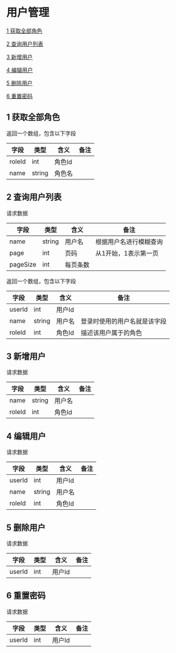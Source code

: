# 用户管理
[1  获取全部角色](#user-content-1--获取全部角色)

[2  查询用户列表](#user-content-2--查询用户列表)

[3  新增用户](#user-content-3--新增用户)

[4  编辑用户](#user-content-4--编辑用户)

[5  删除用户](#user-content-5--删除用户)

[6  重置密码](#user-content-6--重置密码)



##  1  获取全部角色

返回一个数组，包含以下字段

| 字段     | 类型     | 含义   | 备注   |
| ------ | ------ | ---- | ---- |
| roleId | int    | 角色Id |      |
| name   | string | 角色名  |      |



##  2  查询用户列表

请求数据

| 字段       | 类型     | 含义   | 备注          |
| -------- | ------ | ---- | ----------- |
| name     | string | 用户名  | 根据用户名进行模糊查询 |
| page     | int    | 页码   | 从1开始，1表示第一页 |
| pageSize | int    | 每页条数 |             |

返回一个数组，包含以下字段

| 字段     | 类型     | 含义   | 备注             |
| ------ | ------ | ---- | -------------- |
| userId | int    | 用户Id |                |
| name   | string | 用户名  | 登录时使用的用户名就是该字段 |
| roleId | int    | 角色Id | 描述该用户属于的角色     |



##  3  新增用户

请求数据

| 字段     | 类型     | 含义   | 备注   |
| ------ | ------ | ---- | ---- |
| name   | string | 用户名  |      |
| roleId | int    | 角色Id |      |



##  4  编辑用户

请求数据

| 字段     | 类型     | 含义   | 备注   |
| ------ | ------ | ---- | ---- |
| userId | int    | 用户Id |      |
| name   | string | 用户名  |      |
| roleId | int    | 角色Id |      |



##  5  删除用户

请求数据

| 字段     | 类型   | 含义   | 备注   |
| ------ | ---- | ---- | ---- |
| userId | int  | 用户Id |      |



##  6  重置密码

请求数据

| 字段     | 类型   | 含义   | 备注   |
| ------ | ---- | ---- | ---- |
| userId | int  | 用户Id |      |

